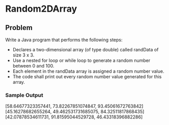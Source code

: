 # Random2DArray

## Problem

Write a Java program that performs the following steps: <br>
- Declares a two-dimensional array (of type double) 
called randData of size 3 x 3. <br>
- Use a nested for loop or while loop to generate a random 
number between 0 and 100.  <br>
- Each element in the randData array is assigned a 
random number value.  <br>
- The code shall print out every random number value 
generated for this array. <br>

### Sample Output

[58.64677323357441, 73.82267851074847, 93.45061672763842] <br>
[45.16278682655264, 49.462531731685075, 84.32511817868435] <br>
[42.07878534611731, 91.81595044529728, 46.43318396882286] <br>
